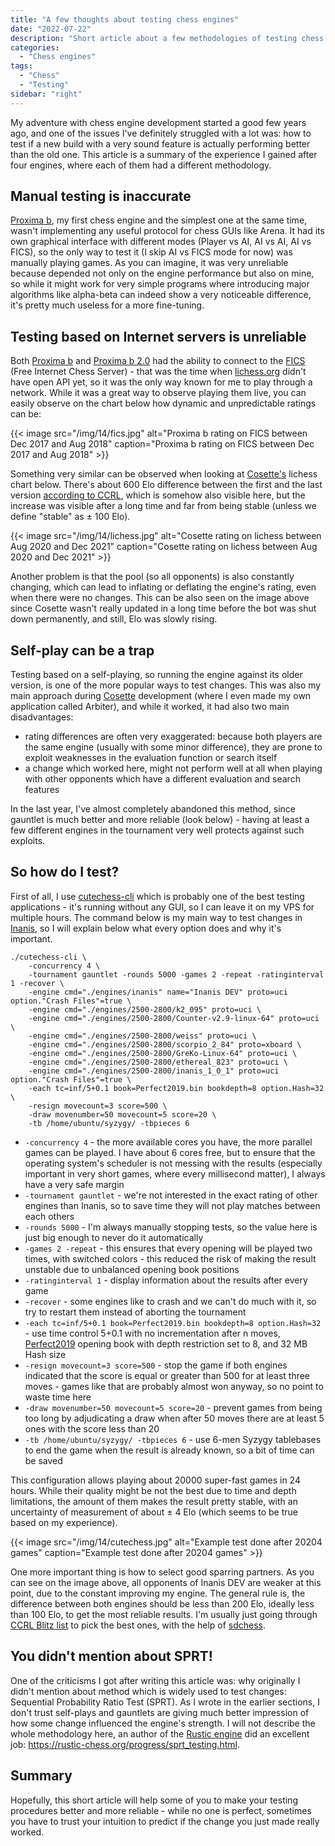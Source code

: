 ```yaml
---
title: "A few thoughts about testing chess engines"
date: "2022-07-22"
description: "Short article about a few methodologies of testing chess engines based on my 4 years of experience."
categories:
  - "Chess engines"
tags:
  - "Chess"
  - "Testing"
sidebar: "right"
---
```


My adventure with chess engine development started a good few years ago, and one of the issues I've definitely struggled with a lot was: how to test if a new build with a very sound feature is actually performing better than the old one. This article is a summary of the experience I gained after four engines, where each of them had a different methodology.

<!--more-->

## Manual testing is inaccurate

[Proxima b](https://github.com/Tearth/Proxima-b), my first chess engine and the simplest one at the same time, wasn't implementing any useful protocol for chess GUIs like Arena. It had its own graphical interface with different modes (Player vs AI, AI vs AI, AI vs FICS), so the only way to test it (I skip AI vs FICS mode for now) was manually playing games. As you can imagine, it was very unreliable because depended not only on the engine performance but also on mine, so while it might work for very simple programs where introducing major algorithms like alpha-beta can indeed show a very noticeable difference, it's pretty much useless for a more fine-tuning.

## Testing based on Internet servers is unreliable

Both [Proxima b](https://github.com/Tearth/Proxima-b) and [Proxima b 2.0](https://github.com/Tearth/Proxima-b-2.0) had the ability to connect to the [FICS](https://www.freechess.org/) (Free Internet Chess Server) - that was the time when [lichess.org](https://lichess.org/) didn't have open API yet, so it was the only way known for me to play through a network. While it was a great way to observe playing them live, you can easily observe on the chart below how dynamic and unpredictable ratings can be:

{{< image
src="/img/14/fics.jpg"
alt="Proxima b rating on FICS between Dec 2017 and Aug 2018"
caption="Proxima b rating on FICS between Dec 2017 and Aug 2018" >}}

Something very similar can be observed when looking at [Cosette's](https://github.com/Tearth/Cosette) lichess chart below. There's about 600 Elo difference between the first and the last version [according to CCRL](https://ccrl.chessdom.com/ccrl/404/cgi/compare_engines.cgi?family=Cosette&print=Rating+list&print=Results+table&print=LOS+table&print=Ponder+hit+table&print=Eval+difference+table&print=Comopp+gamenum+table&print=Overlap+table&print=Score+with+common+opponents), which is somehow also visible here, but the increase was visible after a long time and far from being stable (unless we define "stable" as ± 100 Elo).

{{< image
src="/img/14/lichess.jpg"
alt="Cosette rating on lichess between Aug 2020 and Dec 2021"
caption="Cosette rating on lichess between Aug 2020 and Dec 2021" >}}

Another problem is that the pool (so all opponents) is also constantly changing, which can lead to inflating or deflating the engine's rating, even when there were no changes. This can be also seen on the image above since Cosette wasn't really updated in a long time before the bot was shut down permanently, and still, Elo was slowly rising.

## Self-play can be a trap

Testing based on a self-playing, so running the engine against its older version, is one of the more popular ways to test changes. This was also my main approach during [Cosette](https://github.com/Tearth/Cosette) development (where I even made my own application called Arbiter), and while it worked, it had also two main disadvantages:
 - rating differences are often very exaggerated: because both players are the same engine (usually with some minor difference), they are prone to exploit weaknesses in the evaluation function or search itself
 - a change which worked here, might not perform well at all when playing with other opponents which have a different evaluation and search features

In the last year, I've almost completely abandoned this method, since gauntlet is much better and more reliable (look below) - having at least a few different engines in the tournament very well protects against such exploits.

## So how do I test?

First of all, I use [cutechess-cli](https://github.com/cutechess/cutechess) which is probably one of the best testing applications - it's running without any GUI, so I can leave it on my VPS for multiple hours. The command below is my main way to test changes in [Inanis](https://github.com/Tearth/Inanis), so I will explain below what every option does and why it's important.

```
./cutechess-cli \
    -concurrency 4 \
    -tournament gauntlet -rounds 5000 -games 2 -repeat -ratinginterval 1 -recover \
    -engine cmd="./engines/inanis" name="Inanis DEV" proto=uci option."Crash Files"=true \
    -engine cmd="./engines/2500-2800/k2_095" proto=uci \
    -engine cmd="./engines/2500-2800/Counter-v2.9-linux-64" proto=uci \
    -engine cmd="./engines/2500-2800/weiss" proto=uci \
    -engine cmd="./engines/2500-2800/scorpio_2_84" proto=xboard \
    -engine cmd="./engines/2500-2800/GreKo-Linux-64" proto=uci \
    -engine cmd="./engines/2500-2800/ethereal_823" proto=uci \
    -engine cmd="./engines/2500-2800/inanis_1_0_1" proto=uci option."Crash Files"=true \
    -each tc=inf/5+0.1 book=Perfect2019.bin bookdepth=8 option.Hash=32 \
    -resign movecount=3 score=500 \
    -draw movenumber=50 movecount=5 score=20 \
    -tb /home/ubuntu/syzygy/ -tbpieces 6
```

 - `-concurrency 4` - the more available cores you have, the more parallel games can be played. I have about 6 cores free, but to ensure that the operating system's scheduler is not messing with the results (especially important in very short games, where every millisecond matter), I always have a very safe margin
 - `-tournament gauntlet` - we're not interested in the exact rating of other engines than Inanis, so to save time they will not play matches between each others
 - `-rounds 5000` - I'm always manually stopping tests, so the value here is just big enough to never do it automatically
 - `-games 2 -repeat` - this ensures that every opening will be played two times, with switched colors - this reduced the risk of making the result unstable due to unbalanced opening book positions
 - `-ratinginterval 1` - display information about the results after every game
 - `-recover` - some engines like to crash and we can't do much with it, so try to restart them instead of aborting the tournament
 - `-each tc=inf/5+0.1 book=Perfect2019.bin bookdepth=8 option.Hash=32` - use time control 5+0.1 with no incrementation after n moves, [Perfect2019](https://sites.google.com/site/computerschess/perfect2019books) opening book with depth restriction set to 8, and 32 MB Hash size
 - `-resign movecount=3 score=500` - stop the game if both engines indicated that the score is equal or greater than 500 for at least three moves - games like that are probably almost won anyway, so no point to waste time here
 - `-draw movenumber=50 movecount=5 score=20` - prevent games from being too long by adjudicating a draw when after 50 moves there are at least 5 ones with the score less than 20
 - `-tb /home/ubuntu/syzygy/ -tbpieces 6` - use 6-men Syzygy tablebases to end the game when the result is already known, so a bit of time can be saved

This configuration allows playing about 20000 super-fast games in 24 hours. While their quality might be not the best due to time and depth limitations, the amount of them makes the result pretty stable, with an uncertainty of measurement of about ± 4 Elo (which seems to be true based on my experience).

{{< image
src="/img/14/cutechess.jpg"
alt="Example test done after 20204 games"
caption="Example test done after 20204 games" >}}

One more important thing is how to select good sparring partners. As you can see on the image above, all opponents of Inanis DEV are weaker at this point, due to the constant improving my engine. The general rule is, the difference between both engines should be less than 200 Elo, ideally less than 100 Elo, to get the most reliable results. I'm usually just going through [CCRL Blitz list](https://ccrl.chessdom.com/ccrl/404/) to pick the best ones, with the help of [sdchess](http://www.sdchess.ru/download_engines.htm).

## You didn't mention about SPRT!

One of the criticisms I got after writing this article was: why originally I didn't mention about method which is widely used to test changes: Sequential Probability Ratio Test (SPRT). As I wrote in the earlier sections, I don't trust self-plays and gauntlets are giving much better impression of how some change influenced the engine's strength. I will not describe the whole methodology here, an author of the [Rustic engine](https://github.com/mvanthoor/rustic) did an excellent job: https://rustic-chess.org/progress/sprt_testing.html.

## Summary

Hopefully, this short article will help some of you to make your testing procedures better and more reliable - while no one is perfect, sometimes you have to trust your intuition to predict if the change you just made really worked.